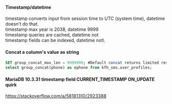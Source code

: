 #### Timestamp/datetime 
timestamp converts input from session time to UTC (system time), datetime doesn't do that.\
timestamp max year is 2038, datetime 9999\
timestamp queries are cached, datetime not\
timestamp fields can be indexed, datetime not\


#### Concat a column's value as string
```sql
SET group_concat_max_len = 9999999; #Default concat returns limited result
select group_concat(phone) as ephone from kfh_sms.user_profiles;
```

#### MariaDB 10.3.31 timestamp field CURRENT_TIMESTAMP ON_UPDATE quirk
https://stackoverflow.com/a/58181310/2923388
